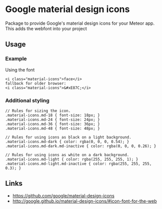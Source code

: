 # Google material design icons
Package to provide Google's material design icons for your Meteor app. This adds the webfont into your project
## Usage

### Example 
Using the font

```
<i class="material-icons">face</i>
fallback for older browser:
<i class="material-icons">&#xE87C;</i>
```

### Additional styling
```
// Rules for sizing the icon.
.material-icons.md-18 { font-size: 18px; }
.material-icons.md-24 { font-size: 24px; }
.material-icons.md-36 { font-size: 36px; }
.material-icons.md-48 { font-size: 48px; }

// Rules for using icons as black on a light background.
.material-icons.md-dark { color: rgba(0, 0, 0, 0.54); }
.material-icons.md-dark.md-inactive { color: rgba(0, 0, 0, 0.26); }

// Rules for using icons as white on a dark background.
.material-icons.md-light { color: rgba(255, 255, 255, 1); }
.material-icons.md-light.md-inactive { color: rgba(255, 255, 255, 0.3); }
```

## Links
* https://github.com/google/material-design-icons
* http://google.github.io/material-design-icons/#icon-font-for-the-web

